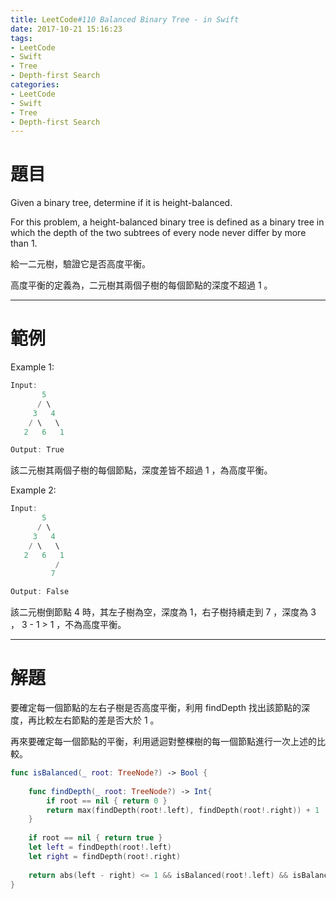 ```yaml
---
title: LeetCode#110 Balanced Binary Tree - in Swift
date: 2017-10-21 15:16:23
tags:
- LeetCode
- Swift
- Tree
- Depth-first Search
categories:
- LeetCode
- Swift
- Tree
- Depth-first Search
---
```


# 題目
Given a binary tree, determine if it is height-balanced.

For this problem, a height-balanced binary tree is defined as a binary tree in which the depth of the two subtrees of every node never differ by more than 1.

給一二元樹，驗證它是否高度平衡。

高度平衡的定義為，二元樹其兩個子樹的每個節點的深度不超過 1 。

---

# 範例
Example 1:
``` swift
Input:
       5
      / \
     3   4
    / \   \
   2   6   1

Output: True
```
該二元樹其兩個子樹的每個節點，深度差皆不超過 1 ，為高度平衡。


Example 2:
``` swift
Input:
       5
      / \
     3   4
    / \   \
   2   6   1
          /
         7

Output: False
```
該二元樹倒節點 4 時，其左子樹為空，深度為 1，右子樹持續走到 7 ，深度為 3 ， 3 - 1 > 1 ，不為高度平衡。

---

# 解題

要確定每一個節點的左右子樹是否高度平衡，利用 findDepth 找出該節點的深度，再比較左右節點的差是否大於 1 。

再來要確定每一個節點的平衡，利用遞迴對整棵樹的每一個節點進行一次上述的比較。

``` swift
func isBalanced(_ root: TreeNode?) -> Bool {
    
    func findDepth(_ root: TreeNode?) -> Int{
        if root == nil { return 0 }
        return max(findDepth(root!.left), findDepth(root!.right)) + 1
    }
    
    if root == nil { return true }
    let left = findDepth(root!.left)
    let right = findDepth(root!.right)
    
    return abs(left - right) <= 1 && isBalanced(root!.left) && isBalanced(root!.right)
}
```